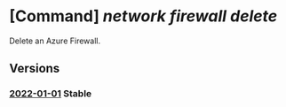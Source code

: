 # [Command] _network firewall delete_

Delete an Azure Firewall.

## Versions

### [2022-01-01](/Resources/mgmt-plane/L3N1YnNjcmlwdGlvbnMve30vcmVzb3VyY2Vncm91cHMve30vcHJvdmlkZXJzL21pY3Jvc29mdC5uZXR3b3JrL2F6dXJlZmlyZXdhbGxzL3t9/2022-01-01.xml) **Stable**

<!-- mgmt-plane /subscriptions/{}/resourcegroups/{}/providers/microsoft.network/azurefirewalls/{} 2022-01-01 -->
